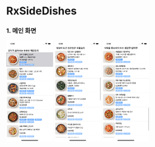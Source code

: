 # RxSideDishes

### 1. 메인 화면

<p align="left">
<img src="./ReadmeImage/maindishes.png" width="" height="270"/>
<img src="./ReadmeImage/soupdishes.png" width="" height="270"/>
<img src="./ReadmeImage/sidedishes.png" width="" height="270"/>
</p>